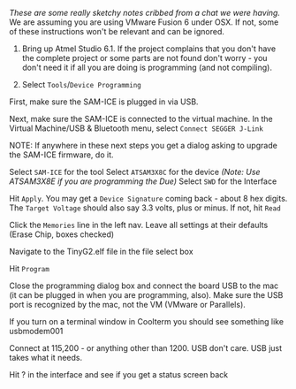 _These are some really sketchy notes cribbed from a chat we were having._
We are assuming you are using VMware Fusion 6 under OSX. If not, some of these instructions won't be relevant and can be ignored.

1. Bring up Atmel Studio 6.1. If the project complains that you don't have the complete project or some parts are not found don't worry - you don't need it if all you are doing is programming (and not compiling).

2. Select `Tools`/`Device Programming`

First, make sure the SAM-ICE is plugged in via USB. 

Next, make sure the SAM-ICE is connected to the virtual machine. In the Virtual Machine/USB & Bluetooth menu, select `Connect SEGGER J-Link`

NOTE: If anywhere in these next steps you get a dialog asking to upgrade the SAM-ICE firmware, do it.

Select `SAM-ICE` for the tool
Select `ATSAM3X8C` for the device _(Note: Use ATSAM3X8E if you are programming the Due)_
Select `SWD` for the Interface

Hit `Apply`. You may get a `Device Signature` coming back - about 8 hex digits. The `Target Voltage` should also say 3.3 volts, plus or minus. If not, hit `Read`

Click the `Memories` line in the left nav. Leave all settings at their defaults (Erase Chip, boxes checked)

Navigate to the TinyG2.elf file in the file select box

Hit `Program`

Close the programming dialog box and connect the board USB to the mac (it can be plugged in when you are programming, also). Make sure the USB port is recognized by the mac, not the VM (VMware or Parallels).

If you turn on a terminal window in Coolterm you should see something like usbmodem001

Connect at 115,200 - or anything other than 1200. USB don't care. USB just takes what it needs.

Hit ? in the interface and see if you get a status screen back
